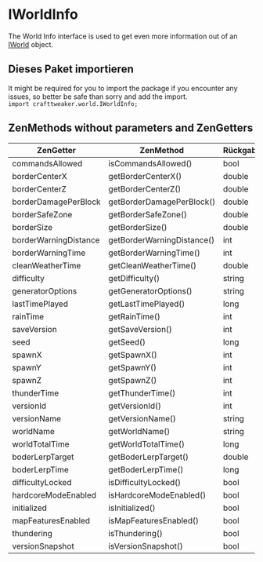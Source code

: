 # IWorldInfo

The World Info interface is used to get even more information out of an [IWorld](/Vanilla/World/IWorld/) object.

## Dieses Paket importieren
It might be required for you to import the package if you encounter any issues, so better be safe than sorry and add the import.  
`import crafttweaker.world.IWorldInfo;`



## ZenMethods without parameters and ZenGetters

| ZenGetter             | ZenMethod                  | Rückgabetyp |
| --------------------- | -------------------------- | ----------- |
| commandsAllowed       | isCommandsAllowed()        | bool        |
| borderCenterX         | getBorderCenterX()         | double      |
| borderCenterZ         | getBorderCenterZ()         | double      |
| borderDamagePerBlock  | getBorderDamagePerBlock()  | double      |
| borderSafeZone        | getBorderSafeZone()        | double      |
| borderSize            | getBorderSize()            | double      |
| borderWarningDistance | getBorderWarningDistance() | int         |
| borderWarningTime     | getBorderWarningTime()     | int         |
| cleanWeatherTime      | getCleanWeatherTime()      | double      |
| difficulty            | getDifficulty()            | string      |
| generatorOptions      | getGeneratorOptions()      | string      |
| lastTimePlayed        | getLastTimePlayed()        | long        |
| rainTime              | getRainTime()              | int         |
| saveVersion           | getSaveVersion()           | int         |
| seed                  | getSeed()                  | long        |
| spawnX                | getSpawnX()                | int         |
| spawnY                | getSpawnY()                | int         |
| spawnZ                | getSpawnZ()                | int         |
| thunderTime           | getThunderTime()           | int         |
| versionId             | getVersionId()             | int         |
| versionName           | getVersionName()           | string      |
| worldName             | getWorldName()             | string      |
| worldTotalTime        | getWorldTotalTime()        | long        |
| boderLerpTarget       | getBoderLerpTarget()       | double      |
| boderLerpTime         | getBoderLerpTime()         | long        |
| difficultyLocked      | isDifficultyLocked()       | bool        |
| hardcoreModeEnabled   | isHardcoreModeEnabled()    | bool        |
| initialized           | isInitialized()            | bool        |
| mapFeaturesEnabled    | isMapFeaturesEnabled()     | bool        |
| thundering            | isThundering()             | bool        |
| versionSnapshot       | isVersionSnapshot()        | bool        |